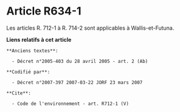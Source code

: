 # Article R634-1

Les articles R. 712-1 à R. 714-2 sont applicables à Wallis-et-Futuna.

**Liens relatifs à cet article**

	**Anciens textes**:

	  - Décret n°2005-403 du 28 avril 2005 - art. 2 (Ab)

	**Codifié par**:

	  - Décret n°2007-397 2007-03-22 JORF 23 mars 2007

	**Cite**:

	  - Code de l'environnement - art. R712-1 (V)
